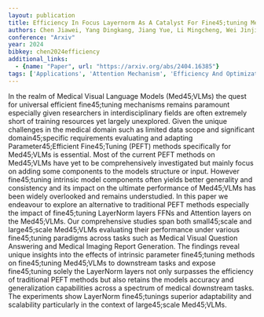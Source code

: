 ```yaml
---
layout: publication
title: Efficiency In Focus Layernorm As A Catalyst For Fine45;tuning Medical Visual Language Pre45;trained Models
authors: Chen Jiawei, Yang Dingkang, Jiang Yue, Li Mingcheng, Wei Jinjie, Hou Xiaolu, Zhang Lihua
conference: "Arxiv"
year: 2024
bibkey: chen2024efficiency
additional_links:
  - {name: "Paper", url: "https://arxiv.org/abs/2404.16385"}
tags: ['Applications', 'Attention Mechanism', 'Efficiency And Optimization', 'Model Architecture', 'Reinforcement Learning', 'Training Techniques']
---
```

In the realm of Medical Visual Language Models (Med45;VLMs) the quest for universal efficient fine45;tuning mechanisms remains paramount especially given researchers in interdisciplinary fields are often extremely short of training resources yet largely unexplored. Given the unique challenges in the medical domain such as limited data scope and significant domain45;specific requirements evaluating and adapting Parameter45;Efficient Fine45;Tuning (PEFT) methods specifically for Med45;VLMs is essential. Most of the current PEFT methods on Med45;VLMs have yet to be comprehensively investigated but mainly focus on adding some components to the models structure or input. However fine45;tuning intrinsic model components often yields better generality and consistency and its impact on the ultimate performance of Med45;VLMs has been widely overlooked and remains understudied. In this paper we endeavour to explore an alternative to traditional PEFT methods especially the impact of fine45;tuning LayerNorm layers FFNs and Attention layers on the Med45;VLMs. Our comprehensive studies span both small45;scale and large45;scale Med45;VLMs evaluating their performance under various fine45;tuning paradigms across tasks such as Medical Visual Question Answering and Medical Imaging Report Generation. The findings reveal unique insights into the effects of intrinsic parameter fine45;tuning methods on fine45;tuning Med45;VLMs to downstream tasks and expose fine45;tuning solely the LayerNorm layers not only surpasses the efficiency of traditional PEFT methods but also retains the models accuracy and generalization capabilities across a spectrum of medical downstream tasks. The experiments show LayerNorm fine45;tunings superior adaptability and scalability particularly in the context of large45;scale Med45;VLMs.
